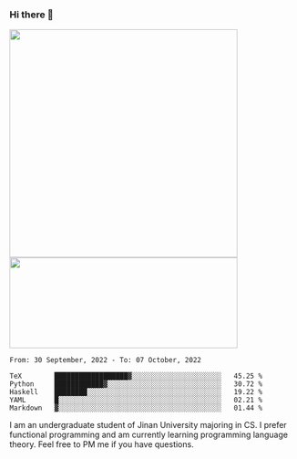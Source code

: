 ### Hi there 👋

<!--
**pe200012/pe200012** is a ✨ _special_ ✨ repository because its `README.md` (this file) appears on your GitHub profile.

Here are some ideas to get you started:

- 🔭 I’m currently working on ...
- 🌱 I’m currently learning ...
- 👯 I’m looking to collaborate on ...
- 🤔 I’m looking for help with ...
- 💬 Ask me about ...
- 📫 How to reach me: ...
- 😄 Pronouns: ...
- ⚡ Fun fact: ...
-->
<p>
    <img width="400em" src="https://github-readme-stats.vercel.app/api?username=pe200012&show_icons=true&icon_color=f44336&title_color=757de8">
    <img width="400em" height="159em" src="https://github-readme-stats.vercel.app/api/top-langs/?username=pe200012&hide=html,cmake,css&title_color=757de8&layout=compact">
</p>

<!--START_SECTION:waka-->
```text
From: 30 September, 2022 - To: 07 October, 2022

TeX        ██████████████████▓░░░░░░░░░░░░░░░░░░░░░░   45.25 % 
Python     ████████████▓░░░░░░░░░░░░░░░░░░░░░░░░░░░░   30.72 % 
Haskell    ████████░░░░░░░░░░░░░░░░░░░░░░░░░░░░░░░░░   19.22 % 
YAML       █░░░░░░░░░░░░░░░░░░░░░░░░░░░░░░░░░░░░░░░░   02.21 % 
Markdown   ▓░░░░░░░░░░░░░░░░░░░░░░░░░░░░░░░░░░░░░░░░   01.44 % 
```
<!--END_SECTION:waka-->

I am an undergraduate student of Jinan University majoring in CS. I prefer functional programming and am currently learning programming language theory. Feel free to PM me if you have questions.
